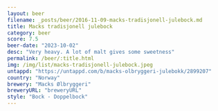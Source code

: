 ```yaml
---
layout: beer
filename: _posts/beer/2016-11-09-macks-tradisjonell-julebock.md
title: Macks tradisjonell julebock
category: beer
score: 7.5
beer-date: "2023-10-02"
desc: "Very heavy. A lot of malt gives some sweetness"
permalink: /beer/:title.html
img: /img/list/macks-tradisjonell-julebock.jpeg
untappd: "https://untappd.com/b/macks-olbryggeri-julebokk/2899207"
country: "Norway"
brewery: "Macks Ølbryggeri"
breweryURL: "breweryURL"
style: "Bock - Doppelbock"
---
```

